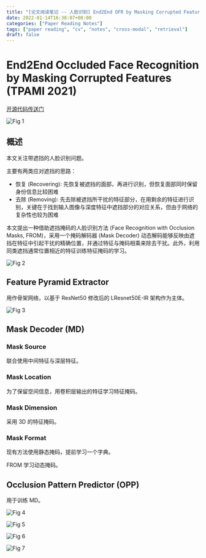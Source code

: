 ```yaml
---
title: "[论文阅读笔记 -- 人脸识别] End2End OFR by Masking Corrupted Features (TPAMI 2021)"
date: 2022-01-14T16:38:07+08:00
categories: ["Paper Reading Notes"]
tags: ["paper reading", "cv", "notes", "cross-modal", "retrieval"]
draft: false
---
```


# End2End Occluded Face Recognition by Masking Corrupted Features (TPAMI 2021)

[开源代码传送门](https://github.com/haibo-qiu/FROM)

![Fig 1](/images/2022/PRN171/1.png)

## 概述

本文关注带遮挡的人脸识别问题。  

主要有两类应对遮挡的思路：
+ 恢复 (Recovering): 先恢复被遮挡的面部，再进行识别，但恢复面部同时保留身份信息比较困难
+ 去除 (Removing): 先去除被遮挡所干扰的特征部分，在用剩余的特征进行识别，关键在于找到输入图像与深度特征中遮挡部分的对应关系，但由于网络的复杂性也较为困难

本文提出一种借助遮挡掩码的人脸识别方法 (Face Recognition with Occlusion Masks, FROM)，采用一个掩码解码器 (Mask Decoder) 动态解码能够反映由遮挡在特征中引起干扰的精确位置，并通过特征与掩码相乘来除去干扰。此外，利用同类遮挡通常位置相近的特征训练特征掩码的学习。  

![Fig 2](/images/2022/PRN171/2.png)

## Feature Pyramid Extractor

用作骨架网络，以基于 ResNet50 修改后的 LResnet50E-IR 架构作为主体。  

![Fig 3](/images/2022/PRN171/3.png)

## Mask Decoder (MD)

### Mask Source

联合使用中间特征与深层特征。  

### Mask Location

为了保留空间信息，用卷积层输出的特征学习特征掩码。  

### Mask Dimension

采用 3D 的特征掩码。  

### Mask Format

现有方法使用静态掩码，提前学习一个字典。  

FROM 学习动态掩码。  

## Occlusion Pattern Predictor (OPP)

用于训练 MD。  

![Fig 4](/images/2022/PRN171/4.png)

![Fig 5](/images/2022/PRN171/5.png)

![Fig 6](/images/2022/PRN171/6.png)

![Fig 7](/images/2022/PRN171/7.png)
